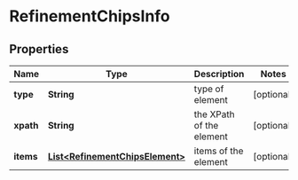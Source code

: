 

# RefinementChipsInfo


## Properties

| Name | Type | Description | Notes |
|------------ | ------------- | ------------- | -------------|
|**type** | **String** | type of element |  [optional] |
|**xpath** | **String** | the XPath of the element |  [optional] |
|**items** | [**List&lt;RefinementChipsElement&gt;**](RefinementChipsElement.md) | items of the element |  [optional] |



